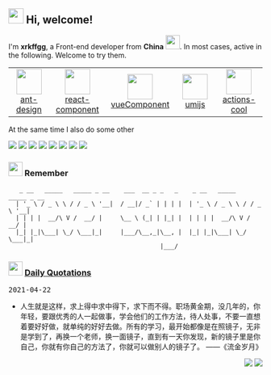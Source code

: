 <h2> <img src="https://emojis.slackmojis.com/emojis/images/1588315024/8823/hyperkitty.gif?1588315024" width="30" /> Hi, welcome! </h2>

I'm **xrkffgg**, a Front-end developer from **China** <img src="https://image.flaticon.com/icons/svg/630/630667.svg" width="28" />. In most cases, active in the following. Welcome to try them.

<table>
  <tr>
    <td align="center" width="160">
      <a href="https://github.com/ant-design">
        <img src="https://avatars1.githubusercontent.com/u/12101536?s=200&v=4" width="50" />
        <br />
        ant-design
      </a>
    </td>
    <td align="center" width="160">
      <a href="https://github.com/react-component">
        <img src="https://avatars1.githubusercontent.com/u/9441414?s=200&v=4" width="50" />
        <br />
        react-component
      </a>
    </td>
    <td align="center" width="160">
      <a href="https://github.com/vueComponent">
        <img src="https://avatars2.githubusercontent.com/u/32120805?s=200&v=4" width="50" />
        <br />
        vueComponent
      </a>
    </td>
    <td align="center" width="160">
      <a href="https://github.com/umijs">
        <img src="https://avatars2.githubusercontent.com/u/33895495?s=200&v=4" width="50" />
        <br />
        umijs
      </a>
    </td>
    <td align="center" width="160">
      <a href="https://github.com/actions-cool">
        <img src="https://avatars1.githubusercontent.com/u/73879334?s=200&v=4" width="50" />
        <br />
        actions-cool
      </a>
    </td>
  </tr>
</table>

At the same time I also do some other

[![](https://img.shields.io/badge/zoo-js-ff69b4?style=flat-square)](https://github.com/zoo-js)
[![](https://img.shields.io/badge/image-component-fa8c16?style=flat-square)](https://github.com/image-component)
[![](https://img.shields.io/badge/one-template-08979c?style=flat-square)](https://github.com/one-template)
[![](https://img.shields.io/badge/compare-similarity-%23ff4d4f?style=flat-square)](https://github.com/xrkffgg/compare-similarity)
[![](https://img.shields.io/badge/K-tools-%239287e7?style=flat-square)](https://github.com/xrkffgg/Ktools)
[![](https://img.shields.io/badge/K-notes-%231890ff?style=flat-square)](https://github.com/xrkffgg/Knotes)
[![](https://img.shields.io/badge/K-vue-3eaf7c?style=flat-square)](https://github.com/xrkffgg/Kvue)
[![](https://img.shields.io/badge/K-progress-%23ff7875?style=flat-square)](https://github.com/xrkffgg/k-progress)

<h3> <img src="https://emojis.slackmojis.com/emojis/images/1569381018/6481/heart-8bit-1.gif?1569381018" width="28" /> Remember</h3>

```
   _ __   _____   _____ _ __    ___  __ _ _   _    _ __   _____   _____ _ __
  | '_ \ / _ \ \ / / _ \ '__|  / __|/ _` | | | |  | '_ \ / _ \ \ / / _ \ '__|
  | | | |  __/\ V /  __/ |     \__ \ (_| | |_| |  | | | |  __/\ V /  __/ |
  |_| |_|\___| \_/ \___|_|     |___/\__,_|\__, |  |_| |_|\___| \_/ \___|_|
                                          |___/
```

<h3> <img src="https://emojis.slackmojis.com/emojis/images/1600987727/10624/chillwcat_youtube.png?1600987727" width="28" /> <a href="https://github.com/xrkffgg/xrkffgg/blob/master/quotations.md"> Daily Quotations</a></h3>

<kbd>2021-04-22</kbd>

- 人生就是这样，求上得中求中得下，求下而不得。职场黄金期，没几年的，你年轻，要跟优秀的人一起做事，学会他们的工作方法，待人处事，不要一直想着要好好做，就单纯的好好去做。所有的学习，最开始都像是在照镜子，无非是学到了，再换一个老师，换一面镜子，直到有一天你发现，新的镜子里是你自己，你就有你自己的方法了，你就可以做别人的镜子了。 ——《流金岁月》

<!-- Randomly taken from quotations.md -->

<p align="right">
<img src="https://visitor-badge.glitch.me/badge?page_id=xrkffgg.xrkffgg" />
<img src="http://hits.dwyl.com/xrkffgg/xrkffgg.svg" />
</p>
